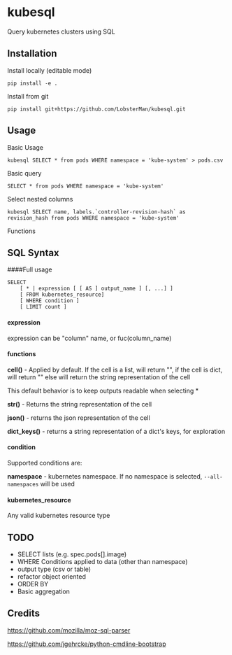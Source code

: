 # kubesql
Query kubernetes clusters using SQL

## Installation
Install locally (editable mode)
```
pip install -e .
```

Install from git
```
pip install git+https://github.com/LobsterMan/kubesql.git
```

## Usage

Basic Usage
```
kubesql SELECT * from pods WHERE namespace = 'kube-system' > pods.csv
```

Basic query
```
SELECT * from pods WHERE namespace = 'kube-system'
```
Select nested columns
```
kubesql SELECT name, labels.`controller-revision-hash` as revision_hash from pods WHERE namespace = 'kube-system'
```

Functions

## SQL Syntax
####Full usage
```
SELECT
    [ * | expression [ [ AS ] output_name ] [, ...] ]
    [ FROM kubernetes_resource]
    [ WHERE condition ]
    [ LIMIT count ]
```

#### expression
expression can be "column" name, or fuc(column_name)

#### functions
__cell()__  - Applied by default. 
If the cell is a list, will return "<list>", 
if the cell is dict, will return "<dict>"
else will return the string representation of the cell

This default behavior is to keep outputs readable when selecting *

__str()__ - Returns the string representation of the cell

__json()__ - returns the json representation of the cell

__dict_keys()__ - returns a string representation of a dict's keys, for exploration

#### condition
Supported conditions are:

__namespace__ - kubernetes namespace. If no namespace is selected, `--all-namespaces` will be used

#### kubernetes_resource
Any valid kubernetes resource type

## TODO
- SELECT lists (e.g. spec.pods[].image)
- WHERE Conditions applied to data (other than namespace)
- output type (csv or table)
- refactor object oriented
- ORDER BY
- Basic aggregation


## Credits
https://github.com/mozilla/moz-sql-parser

https://github.com/jgehrcke/python-cmdline-bootstrap